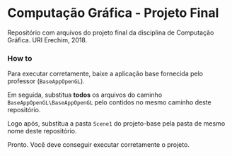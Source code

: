# Computação Gráfica - Projeto Final

Repositório com arquivos do projeto final da disciplina de Computação Gráfica. URI Erechim, 2018.

### How to

Para executar corretamente, baixe a aplicação base fornecida pelo professor (`BaseAppOpenGL`).

Em seguida, substitua **todos** os arquivos do caminho `BaseAppOpenGL\BaseAppOpenGL` pelo contidos no mesmo caminho deste repositório.

Logo após, substitua a pasta `Scene1` do projeto-base pela pasta de mesmo nome deste repositório.

Pronto. Você deve conseguir executar corretamente o projeto.